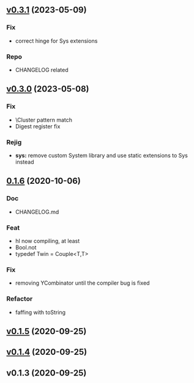
<a name="v0.3.1"></a>
## [v0.3.1](https://github.com/ohmrun/stx_nano/compare/v0.3.0...v0.3.1) (2023-05-09)

### Fix

* correct hinge for Sys extensions

### Repo

* CHANGELOG related


<a name="v0.3.0"></a>
## [v0.3.0](https://github.com/ohmrun/stx_nano/compare/0.1.6...v0.3.0) (2023-05-08)

### Fix

* \Cluster pattern match
* Digest register fix

### Rejig

* **sys:** remove custom System library and use static extensions to Sys instead


<a name="0.1.6"></a>
## [0.1.6](https://github.com/ohmrun/stx_nano/compare/v0.1.5...0.1.6) (2020-10-06)

### Doc

* CHANGELOG.md

### Feat

* hl now compiling, at least
* Bool.not
* typedef Twin<T> = Couple<T,T>

### Fix

* removing YCombinator until the compiler bug is fixed

### Refactor

* faffing with toString


<a name="v0.1.5"></a>
## [v0.1.5](https://github.com/ohmrun/stx_nano/compare/v0.1.4...v0.1.5) (2020-09-25)


<a name="v0.1.4"></a>
## [v0.1.4](https://github.com/ohmrun/stx_nano/compare/v0.1.3...v0.1.4) (2020-09-25)


<a name="v0.1.3"></a>
## v0.1.3 (2020-09-25)

